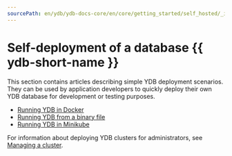 ```yaml
---
sourcePath: en/ydb/ydb-docs-core/en/core/getting_started/self_hosted/_includes/index.md
---
```

# Self-deployment of a database {{ ydb-short-name }}

This section contains articles describing simple YDB deployment scenarios. They can be used by application developers to quickly deploy their own YDB database for development or testing purposes.

- [Running YDB in Docker](../ydb_docker.md)
- [Running YDB from a binary file](../ydb_local.md)
- [Running YDB in Minikube](../ydb_minikube.md)

For information about deploying YDB clusters for administrators, see [Managing a cluster](../../../cluster/index.md).

